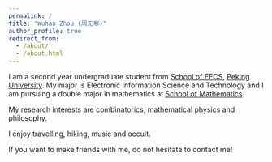```yaml
---
permalink: /
title: "Wuhan Zhou (周无寒)"
author_profile: true
redirect_from: 
  - /about/
  - /about.html
---
```


I am a second year undergraduate student from [School of EECS](https://eecs.pku.edu.cn), [Peking University](https://www.pku.edu.cn). My major is Electronic Information Science and Technology and I am pursuing a double major in mathematics at [School of Mathematics](https://www.math.pku.edu.cn).

My research interests are combinatorics, mathematical physics and philosophy.

I enjoy travelling, hiking, music and occult.

If you want to make friends with me, do not hesitate to contact me!
